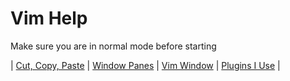 # Vim Help

Make sure you are in normal mode before starting 

| [Cut, Copy, Paste](./pages/cut-copy-paste.md) | [Window Panes](./pages/window-panes.md) | [Vim Window](./pages/vim-window.md) | [Plugins I Use](./installed/plugins.md ) |


